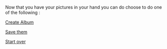 Now that you have your pictures in your hand you can do choose to do one of the following :

[Create Album](../create-album/next-steps.md)

[Save them](../save-them/next-steps2.md)

[Start over](../README.md)